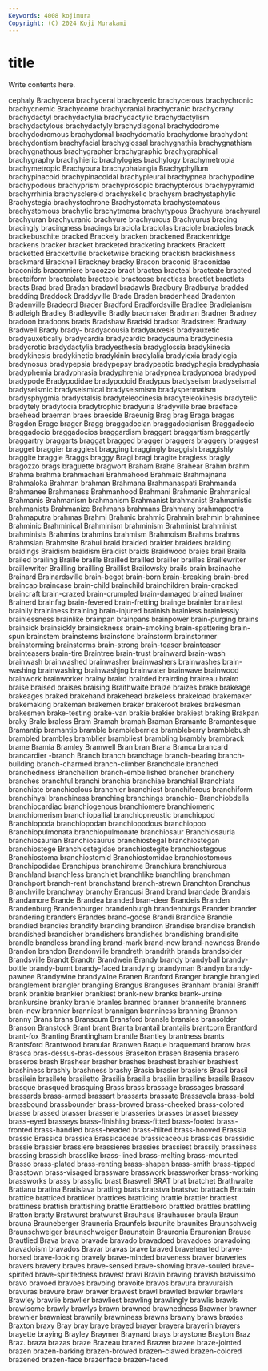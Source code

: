 ```yaml
---
Keywords: 4008 kojimura
Copyright: (C) 2024 Koji Murakami
---
```


# title

Write contents here.



cephaly
Brachycera brachyceral brachyceric brachycerous brachychronic brachycnemic Brachycome brachycranial brachycranic brachycrany
brachydactyl brachydactylia brachydactylic brachydactylism brachydactylous brachydactyly brachydiagonal brachydodrome brachydodromous brachydomal
brachydomatic brachydome brachydont brachydontism brachyfacial brachyglossal brachygnathia brachygnathism brachygnathous brachygrapher
brachygraphic brachygraphical brachygraphy brachyhieric brachylogies brachylogy brachymetropia brachymetropic Brachyoura brachyphalangia
Brachyphyllum brachypinacoid brachypinacoidal brachypleural brachypnea brachypodine brachypodous brachyprism brachyprosopic brachypterous
brachypyramid brachyrrhinia brachysclereid brachyskelic brachysm brachystaphylic Brachystegia brachystochrone Brachystomata brachystomatous
brachystomous brachytic brachytmema brachytypous Brachyura brachyural brachyuran brachyuranic brachyure brachyurous
Brachyurus bracing bracingly bracingness bracings braciola braciolas braciole bracioles brack
brackebuschite bracked Brackely bracken brackened Brackenridge brackens bracker bracket bracketed
bracketing brackets Brackett bracketted Brackettville bracketwise bracking brackish brackishness brackmard
Bracknell Brackney bracky Bracon braconid Braconidae braconids braconniere bracozzo bract
bractea bracteal bracteate bracted bracteiform bracteolate bracteole bracteose bractless bractlet
bractlets bracts Brad brad Bradan bradawl bradawls Bradbury Bradburya bradded
bradding Braddock Braddyville Brade Braden bradenhead Bradenton Bradenville Bradeord Brader
Bradford Bradfordsville Bradlee Bradleianism Bradleigh Bradley Bradleyville Bradly bradmaker Bradman
Bradner Bradney bradoon bradoons brads Bradshaw Bradski bradsot Bradstreet Bradway
Bradwell Brady brady- bradyacousia bradyauxesis bradyauxetic bradyauxetically bradycardia bradycardic bradycauma
bradycinesia bradycrotic bradydactylia bradyesthesia bradyglossia bradykinesia bradykinesis bradykinetic bradykinin bradylalia
bradylexia bradylogia bradynosus bradypepsia bradypepsy bradypeptic bradyphagia bradyphasia bradyphemia bradyphrasia
bradyphrenia bradypnea bradypnoea bradypod bradypode Bradypodidae bradypodoid Bradypus bradyseism bradyseismal
bradyseismic bradyseismical bradyseismism bradyspermatism bradysphygmia bradystalsis bradyteleocinesia bradyteleokinesis bradytelic bradytely
bradytocia bradytrophic bradyuria Bradyville brae braeface braehead braeman braes braeside
Braeunig Brag brag Braga bragas Bragdon Brage brager Bragg braggadocian
braggadocianism Braggadocio braggadocio braggadocios braggardism braggart braggartism braggartly braggartry braggarts
braggat bragged bragger braggers braggery braggest bragget braggier braggiest bragging
braggingly braggish braggishly braggite braggle Braggs braggy Bragi bragi bragite
bragless bragly bragozzo brags braguette bragwort Braham Brahe Brahear Brahm
brahm Brahma brahma brahmachari Brahmahood Brahmaic Brahmajnana Brahmaloka Brahman brahman
Brahmana Brahmanaspati Brahmanda Brahmanee Brahmaness Brahmanhood Brahmani Brahmanic Brahmanical Brahmanis
Brahmanism brahmanism Brahmanist brahmanist Brahmanistic brahmanists Brahmanize Brahmans brahmans Brahmany
brahmapootra Brahmaputra brahmas Brahmi Brahmic brahmic Brahmin brahmin brahminee Brahminic
Brahminical Brahminism brahminism Brahminist brahminist brahminists Brahmins brahmins brahmism Brahmoism
Brahms brahms Brahmsian Brahmsite Brahui braid braided braider braiders braiding
braidings Braidism braidism Braidist braids Braidwood braies brail Braila brailed
brailing Braille braille Brailled brailled brailler brailles Braillewriter braillewriter Brailling
brailling Braillist Brailowsky brails brain brainache Brainard Brainardsville brain-begot brain-born
brain-breaking brain-bred braincap braincase brain-child brainchild brainchildren brain-cracked braincraft brain-crazed
brain-crumpled brain-damaged brained brainer Brainerd brainfag brain-fevered brain-fretting brainge brainier
brainiest brainily braininess braining brain-injured brainish brainless brainlessly brainlessness brainlike
brainpan brainpans brainpower brain-purging brains brainsick brainsickly brainsickness brain-smoking brain-spattering
brain-spun brainstem brainstems brainstone brainstorm brainstormer brainstorming brainstorms brain-strong brain-teaser
brainteaser brainteasers brain-tire Braintree brain-trust brainward brain-wash brainwash brainwashed brainwasher
brainwashers brainwashes brain-washing brainwashing brainwashjng brainwater brainwave brainwood brainwork brainworker
brainy braird brairded brairding braireau brairo braise braised braises braising
Braithwaite braize braizes brake brakeage brakeages braked brakehand brakehead brakeless
brakeload brakemaker brakemaking brakeman brakemen braker brakeroot brakes brakesman brakesmen
brake-testing brake-van brakie brakier brakiest braking Brakpan braky Brale braless
Bram Bramah bramah Braman Bramante Bramantesque Bramantip bramantip bramble brambleberries
brambleberry bramblebush brambled brambles bramblier brambliest brambling brambly brambrack brame
Bramia Bramley Bramwell Bran bran Brana Branca brancard brancardier -branch
Branch branch branchage branch-bearing branch-building branch-charmed branch-climber Branchdale branched branchedness
Branchellion branch-embellished brancher branchery branches branchful branchi branchia branchiae branchial
Branchiata branchiate branchicolous branchier branchiest branchiferous branchiform branchihyal branchiness branching
branchings branchio- Branchiobdella branchiocardiac branchiogenous branchiomere branchiomeric branchiomerism branchiopallial branchiopneustic
branchiopod Branchiopoda branchiopodan branchiopodous branchiopoo Branchiopulmonata branchiopulmonate branchiosaur Branchiosauria branchiosaurian
Branchiosaurus branchiostegal branchiostegan branchiostege Branchiostegidae branchiostegite branchiostegous Branchiostoma branchiostomid Branchiostomidae
branchiostomous Branchipodidae Branchipus branchireme Branchiura branchiurous Branchland branchless branchlet branchlike
branchling branchman Branchport branch-rent branchstand branch-strewn Branchton Branchus Branchville branchway
branchy Brancusi Brand brand brandade Brandais Brandamore Brande Brandea branded
bran-deer Brandeis Branden Brandenburg Brandenburger brandenburgh brandenburgs Brander brander brandering
branders Brandes brand-goose Brandi Brandice Brandie brandied brandies brandify branding
brandiron Brandise brandise brandish brandished brandisher brandishers brandishes brandishing brandisite
brandle brandless brandling brand-mark brand-new brand-newness Brando Brandon brandon Brandonville
brandreth brandrith brands brandsolder Brandsville Brandt Brandtr Brandwein Brandy brandy
brandyball brandy-bottle brandy-burnt brandy-faced brandying brandyman Brandyn brandy-pawnee Brandywine brandywine
Branen Branford Branger brangle brangled branglement brangler brangling Brangus Branguses
Branham branial Braniff brank brankie brankier brankiest brank-new branks brank-ursine
brankursine branky branle branles branned branner brannerite branners bran-new brannier
branniest brannigan branniness branning Brannon branny Brans brans Branscum Bransford
bransle bransles bransolder Branson Branstock Brant brant Branta brantail brantails
brantcorn Brantford brant-fox Branting Brantingham brantle Brantley brantness brants Brantsford
Brantwood branular Branwen Braque braquemard brarow bras Brasca bras-dessus-bras-dessous Braselton
brasen Brasenia brasero braseros brash Brashear brasher brashes brashest brashier
brashiest brashiness brashly brashness brashy Brasia brasier brasiers Brasil brasil
brasilein brasilete brasiletto Brasilia brasilia brasilin brasilins brasils Brasov brasque
brasqued brasquing Brass brass brassage brassages brassard brassards brass-armed brassart
brassarts brassate Brassavola brass-bold brassbound brassbounder brass-browed brass-cheeked brass-colored brasse
brassed brasser brasserie brasseries brasses brasset brassey brass-eyed brasseys brass-finishing
brass-fitted brass-footed brass-fronted brass-handled brass-headed brass-hilted brass-hooved Brassia brassic Brassica
brassica Brassicaceae brassicaceous brassicas brassidic brassie brassier brassiere brassieres brassies
brassiest brassily brassiness brassing brassish brasslike brass-lined brass-melting brass-mounted Brasso
brass-plated brass-renting brass-shapen brass-smith brass-tipped Brasstown brass-visaged brassware brasswork brassworker
brass-working brassworks brassy brassylic brast Braswell BRAT brat bratchet Brathwaite
Bratianu bratina Bratislava bratling brats bratstva bratstvo brattach Brattain brattice
bratticed bratticer brattices bratticing brattie brattier brattiest brattiness brattish brattishing
brattle Brattleboro brattled brattles brattling Bratton bratty Bratwurst bratwurst Brauhaus
Brauhauser braula Braun brauna Brauneberger Brauneria Braunfels braunite braunites Braunschweig
Braunschweiger braunschweiger Braunstein Brauronia Brauronian Brause Brautlied Brava brava bravade
bravado bravadoed bravadoes bravadoing bravadoism bravados Bravar bravas brave braved
bravehearted brave-horsed brave-looking bravely brave-minded braveness braver braveries bravers bravery
braves brave-sensed brave-showing brave-souled brave-spirited brave-spiritedness bravest bravi Bravin braving
bravish bravissimo bravo bravoed bravoes bravoing bravoite bravos bravura bravuraish
bravuras bravure braw brawer brawest brawl brawled brawler brawlers Brawley
brawlie brawlier brawliest brawling brawlingly brawlis brawls brawlsome brawly brawlys
brawn brawned brawnedness Brawner brawner brawnier brawniest brawnily brawniness brawns
brawny braws braxies Braxton braxy Bray bray braye brayed brayer
brayera brayerin brayers brayette braying Brayley Braymer Braynard brays braystone
Brayton Braz Braz. braza brazas braze Brazeau brazed Brazee brazee
braze-jointed brazen brazen-barking brazen-browed brazen-clawed brazen-colored brazened brazen-face brazenface brazen-faced
